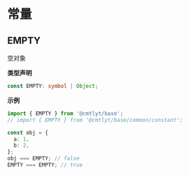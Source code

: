 # 常量

## EMPTY

空对象

**类型声明**

```ts
const EMPTY: symbol | Object;
```

**示例**

```ts
import { EMPTY } from '@cmtlyt/base';
// import { EMPTY } from '@cmtlyt/base/common/constant';

const obj = {
  a: 1,
  b: 2,
};
obj === EMPTY; // false
EMPTY === EMPTY; // true
```
